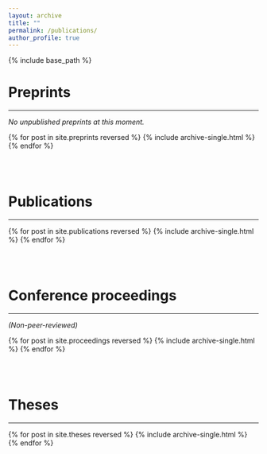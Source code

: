 ```yaml
---
layout: archive
title: ""
permalink: /publications/
author_profile: true
---
```


{% include base_path %}

# Preprints

---



*No unpublished preprints at this moment.*

{% for post in site.preprints reversed %}
  {% include archive-single.html %}
{% endfor %}

<br/><br/>



# Publications

---



{% for post in site.publications reversed %}
   {% include archive-single.html %}
{% endfor %}



<br/><br/>



# Conference proceedings

---



*(Non-peer-reviewed)*

{% for post in site.proceedings reversed %}
  {% include archive-single.html %}
{% endfor %}



<br/><br/>



# Theses

---



{% for post in site.theses reversed %}
  {% include archive-single.html %}
{% endfor %}

